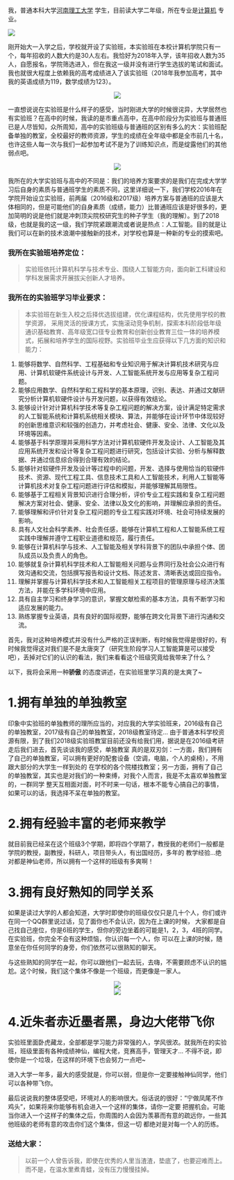 我，普通本科大学[河南理工大学](http://www.hpu.edu.cn/www/index.html) 学生，目前读大学二年级，所在专业是[计算机](http://cst.hpu.edu.cn/) 专业。

<img src="https://timgsa.baidu.com/timg?image&quality=80&size=b9999_10000&sec=1580055597491&di=f948913f664bcab0afba4c8b265d5a6f&imgtype=0&src=http%3A%2F%2Fzhaopin.91boshi.net%2Fhtml%2Fhnlgdx2018%2Ftop.jpg" />

刚开始大一入学之后，学校就开设了实验班，本实验班在本校计算机学院只有一个，每年招收的人数大约是30人左右。我恰好为2018年入学，该年招收人数为35人，自愿报名，学院筛选进入，但在我这一级并没有进行学生选拔的笔试和面试。我也就很大程度上依赖我的高考成绩进入了该实验班（2018年我参加高考，其中我的英语成绩为119，数学成绩为123）。

<center><img src="https://s2.ax1x.com/2020/01/26/1nZtTP.md.jpg" /></center>

一直想说说在实验班是什么样子的感受，当时刚进大学的时候很诧异，大学居然也有实验班？在高中的时候，我读的是市重点高中，在高中阶段分为实验班与普通班已是人尽皆知，众所周知，高中的实验班级与普通班的区别有多么的大：实验班配备单独的教室，全校最好的教师资源，学生的成绩在全年级中都是全市前几十名，也许这些人每一次与我们一起参加考试不是为了训练知识点，而是绽露他们的其他弱点吧。

<center><img src="http://ww4.sinaimg.cn/bmiddle/9150e4e5gy1g3da3dv5fqg2028028wed.gif" /></center>

我所在的大学实验班与高中的不同是：我们的培养方案要求的是我们在完成大学学习后自身的素质与普通班学生的素质不同，这里详细说一下，我们学校2016年在学院开始设立实验班，前两届（2016级和2017级）培养方案与普通班的应该是大体相同的，但是可能他们的自身素质（成绩，能力）比普通班应该是好很多的，更加简明的说是他们就是冲刺顶尖院校研究生的种子学生（我的理解）。到了2018级，也就是我的这一级，我们学院紧跟潮流或者说是热点：人工智能。目的就是让我们可以在新的技术浪潮中接触新的技术，对学校也算是一种新的专业的摸索吧。

### 我所在实验班培养定位：

> 实验班依托计算机科学与技术专业、围绕人工智能方向，面向新工科建设和学科发展需求开展拔尖创新人才培养。

### 我所在的实验班学习毕业要求：

> 本实验班在新生入校之后择优选拔组建，优化课程结构，优先使用学校的教学资源， 采用灵活的授课方式，实施滚动竞争机制，探索本科阶段低年级通识基础教育、高年级宽口径专业教育和创新创业教育三位一体的培养模式，拓展和培养学生的国际视野。实验班毕业生应获得以下几方面的知识和能力：
1.	能够将数学、自然科学、工程基础和专业知识用于解决计算机技术研究与应用、计算机软硬件系统设计与开发、人工智能系统开发与应用等复杂工程问题。
2.	能够应用数学、自然科学和工程科学的基本原理，识别、表达、并通过文献研究分析计算机软硬件设计与开发问题，以获得有效结论。
3.	能够设计针对计算机科学技术等复杂工程问题的解决方案，设计满足特定需求的人工智能系统和计算机系统相关模块、算法，并能够在设计环节中体现较好的创新思维意识和较强的创造力，并考虑社会、健康、安全、法律、文化以及环境等因素。
4.	能够基于科学原理并采用科学方法对计算机软硬件开发及设计、人工智能及其应用系统开发和设计等复杂工程问题进行研究，包括设计实验、分析与解释数据、并通过信息综合得到合理有效的结论。
5.	能够针对软硬件开发及设计等过程中的问题，开发、选择与使用恰当的软硬件技术、资源、现代工程工具、信息技术工具和人工智能技术，利用人工智能等计算机技术对复杂工程问题进行评估和模拟，并能够理解其局限性。
6.	能够基于工程相关背景知识进行合理分析，评价专业工程实践和复杂工程问题解决方案对社会、健康、安全、法律以及文化的影响，并理解应承担的责任。
7.	能够理解和评价针对复杂工程问题的专业工程实践对环境、社会可持续发展的影响。
8.	具有人文社会科学素养、社会责任感，能够在计算机工程和人工智能系统工程实践中理解并遵守工程职业道德和规范，履行责任。
9.	能够在计算机科学与技术、人工智能及相关学科背景下的团队中承担个体、团队成员以及负责人的角色。
10.	能够就复杂计算机科学技术和人工智能相关问题与业界同行及社会公众进行有效沟通和交流，包括撰写报告和设计文档、陈述发言、清晰表达或回应指令。
11.	理解并掌握与计算机科学技术和人工智能相关工程项目的管理原理与经济决策方法，并能在多学科环境中应用。
12.	具有自主学习和终身学习的意识，掌握文献检索的基本方法，具有不断学习和适应发展的能力。
13.	熟练掌握专业英语，具有良好的国际视野，能够在跨文化背景下进行沟通和交流。


首先，我对这种培养模式并没有什么严格的正误判断，有时候我觉得是很好的，有时候我觉得这对我们是不是太唐突了（研究生阶段学习人工智能算是可以接受吧），丢掉对它们的认识的看法，我们来看看这个班级究竟给我带来了什么？

以下，我将会采用一种**骄傲** 的态度讲述，在实验班里学习真的是太爽了~

# 1.拥有单独的单独教室

印象中实验班的单独教师的理所应当的，对应我的大学实验班来，2016级有自己的单独教室，2017级有自己的单独教室，2018级教室待定...
由于普通本科学校资源有限，到了我们2018级实验班教室目前还没有给我们用，据说是在2016级考研走后我们进去，首先谈谈我的感受，单独教室
真的是双刃剑：一方面，我们拥有了自己的单独教室，可以拥有更好的配套设备（空调，电脑，个人的桌椅），不用跟大部分的大学生一样到处的
在学校的各个院楼找教室；另一方面，拥有了自己的单独教室，其实也是对我们的一种束缚，对我个人而言，我是不太喜欢单独教室的，一群同学
整天互相面对面，时不时来一句话，根本不能专心搞自己的事情，如果可以的话，我选择不呆在单独的教室。

# 2.拥有经验丰富的老师来教学

就目前我已经呆在这个班级3个学期，即将四个学期了，教授我的老师们一般都是学院的教授，副教授，科研人，项目带头人，有出国经历，多年的
教学经验...绝对都是神仙老师，所以拥有一个这样的班级有多爽啊！

# 3.拥有良好熟知的同学关系

如果是读过大学的人都会知道，大学时即使你的班级仅仅只是几十个人，你们或许在同一个QQ群里说过话，见了面你也不会认识，因为在上课的时候，
大家都是自己找自己座位，你是6班的学生，但你的旁边坐着的可能是1，2，3，4班的同学。在实验班，你完全不会有这种烦恼，你认识每一个人，你
可以在上课的时候，随意坐在你任何同学的身旁，你们依然可以很熟知的聊天。

与这些熟知的同学在一起，你可以跟他们一起去玩，去嗨，不需要顾虑不认识的尴尬。这个时候，我们这个集体不像是一个班级，而更像是一家人。

<center><img src="https://s2.ax1x.com/2020/01/26/1nehUP.md.jpg" /></center>
<center><img src="https://s2.ax1x.com/2020/01/26/1nefEt.md.jpg" /></center>

# 4.近朱者赤近墨者黑，身边大佬带飞你

实验班里面卧虎藏龙，全部都是学习能力非常强的人，学风很浓。就我所在的实验班，班级里面有各种成绩神仙，编程大佬，竞赛高手，管理天才...
不得不说，即使你是一个垃圾，在这样的环境下也会努力一点吧~

进入大学一年多，最大的感受就是，你可以弱，但是你一定要接触神仙同学，他们可以各种带飞你。

最后说说我的整体感受吧，环境对人的影响很大。俗话说的很好：“宁做凤尾不作鸡头”，如果将来你能够有机会进入一个这样的集体，请你一定要
把握机会。可能当你进入一个这样子的集体之后，你周围的人会因为羡慕而有意的疏远你，一些其他班级的老师有意的攻击你们这个集体，但这一切
都绝对是对每一个人的历练。

### 送给大家：

> 以前一个人曾告诉我，即使在优秀的人里当渣渣，垫底了，也要迎难而上。而不是，在温水里煮青蛙，没有压力慢慢挂掉。